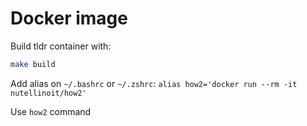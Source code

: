 # Docker image

Build tldr container with:

```bash
make build
```

Add alias on `~/.bashrc` or `~/.zshrc`: `alias how2='docker run --rm -it nutellinoit/how2'`

Use `how2` command
